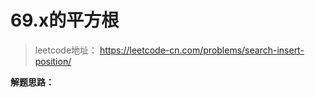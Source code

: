# 69.x的平方根

> leetcode地址： https://leetcode-cn.com/problems/search-insert-position/

**解题思路：**

````typescript

````

